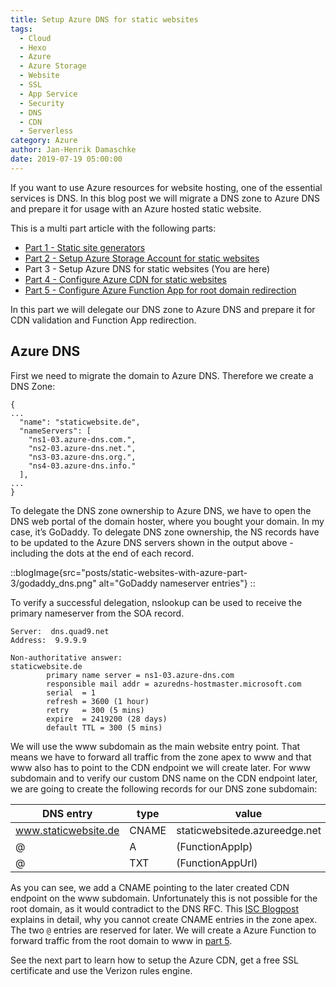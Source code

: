 ```yaml
---
title: Setup Azure DNS for static websites
tags:
  - Cloud
  - Hexo
  - Azure
  - Azure Storage
  - Website
  - SSL
  - App Service
  - Security
  - DNS
  - CDN
  - Serverless
category: Azure
author: Jan-Henrik Damaschke
date: 2019-07-19 05:00:00
---
```


If you want to use Azure resources for website hosting, one of the essential services is DNS. In this blog post we will migrate a DNS zone to Azure DNS and prepare it for usage with an Azure hosted static website.
<!-- more -->
This is a multi part article with the following parts:

* [Part 1 - Static site generators](/static-websites-with-azure-part-1)
* [Part 2 - Setup Azure Storage Account for static websites](/static-websites-with-azure-part-2)
* Part 3 - Setup Azure DNS for static websites (You are here)
* [Part 4 - Configure Azure CDN for static websites](/static-websites-with-azure-part-4)
* [Part 5 - Configure Azure Function App for root domain redirection](/static-websites-with-azure-part-5)

In this part we will delegate our DNS zone to Azure DNS and prepare it for CDN validation and Function App redirection.

## Azure DNS

First we need to migrate the domain to Azure DNS. Therefore we create a DNS Zone:

```
{
...
  "name": "staticwebsite.de",
  "nameServers": [
    "ns1-03.azure-dns.com.",
    "ns2-03.azure-dns.net.",
    "ns3-03.azure-dns.org.",
    "ns4-03.azure-dns.info."
  ],
...
}
```

To delegate the DNS zone ownership to Azure DNS, we have to open the DNS web portal of the domain hoster, where you bought your domain.
In my case, it’s GoDaddy. To delegate DNS zone ownership, the NS records have to be updated to the Azure DNS servers shown in the output above - including the dots at the end of each record.

::blogImage{src="posts/static-websites-with-azure-part-3/godaddy_dns.png" alt="GoDaddy nameserver entries"}
::

To verify a successful delegation, nslookup can be used to receive the primary nameserver from the SOA record.

```
Server:  dns.quad9.net
Address:  9.9.9.9

Non-authoritative answer:
staticwebsite.de
        primary name server = ns1-03.azure-dns.com
        responsible mail addr = azuredns-hostmaster.microsoft.com
        serial  = 1
        refresh = 3600 (1 hour)
        retry   = 300 (5 mins)
        expire  = 2419200 (28 days)
        default TTL = 300 (5 mins)
```

We will use the www subdomain as the main website entry point. That means we have to forward all traffic from the zone apex to www and that www also has to point to the CDN endpoint we will create later. For www subdomain and to verify our custom DNS name on the CDN endpoint later, we are going to create the following records for our DNS zone subdomain:

DNS entry | type | value
---|---|---
www.staticwebsite.de | CNAME | staticwebsitede.azureedge.net
@ | A | (FunctionAppIp)
@ | TXT | (FunctionAppUrl)

As you can see, we add a CNAME pointing to the later created CDN endpoint on the www subdomain. Unfortunately this is not possible for the root domain, as it would contradict to the DNS RFC. This [ISC Blogpost](https://www.isc.org/blogs/cname-at-the-apex-of-a-zone/) explains in detail, why you cannot create CNAME entries in the zone apex.
The two `@` entries are reserved for later. We will create a Azure Function to forward traffic from the root domain to www in [part 5](/static-websites-with-azure-part-5).

See the next part to learn how to setup the Azure CDN, get a free SSL certificate and use the Verizon rules engine.
